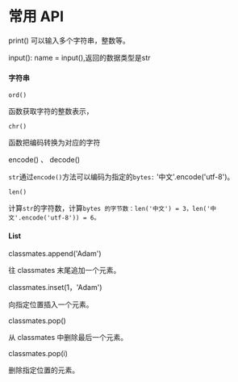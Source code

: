 # 常用 API

print\(\)   可以输入多个字符串，整数等。

input\(\): name = input\(\),返回的数据类型是str

#### 字符串

`ord()`

函数获取字符的整数表示，

`chr()`

函数把编码转换为对应的字符

encode\(\) 、 decode\(\)

`str`通过`encode()`方法可以编码为指定的`bytes:` '中文'.encode\('utf-8'\)。

`len()`

计算`str`的字符数，计算`bytes 的字节数：len('中文') = 3，len('中文'.encode('utf-8')) = 6。`

#### List

classmates.append\('Adam'\)

往 classmates 末尾追加一个元素。

classmates.inset\(1，'Adam'\)

向指定位置插入一个元素。

classmates.pop\(\)

从 classmates 中删除最后一个元素。

classmates.pop\(i\)

删除指定位置的元素。

